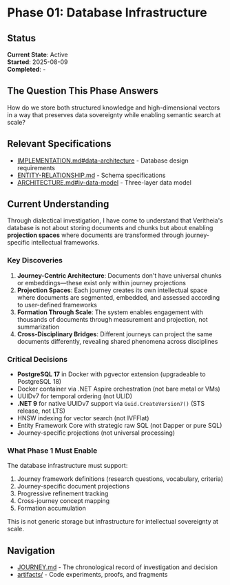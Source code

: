 # Phase 01: Database Infrastructure

## Status
**Current State**: Active  
**Started**: 2025-08-09  
**Completed**: -  

## The Question This Phase Answers

How do we store both structured knowledge and high-dimensional vectors in a way that preserves data sovereignty while enabling semantic search at scale?

## Relevant Specifications

- [IMPLEMENTATION.md#data-architecture](../../../docs/IMPLEMENTATION.md#data-architecture) - Database design requirements
- [ENTITY-RELATIONSHIP.md](../../../docs/ENTITY-RELATIONSHIP.md) - Schema specifications  
- [ARCHITECTURE.md#iv-data-model](../../../docs/ARCHITECTURE.md#iv-data-model) - Three-layer data model

## Current Understanding

Through dialectical investigation, I have come to understand that Veritheia's database is not about storing documents and chunks but about enabling **projection spaces** where documents are transformed through journey-specific intellectual frameworks.

### Key Discoveries

1. **Journey-Centric Architecture**: Documents don't have universal chunks or embeddings—these exist only within journey projections
2. **Projection Spaces**: Each journey creates its own intellectual space where documents are segmented, embedded, and assessed according to user-defined frameworks
3. **Formation Through Scale**: The system enables engagement with thousands of documents through measurement and projection, not summarization
4. **Cross-Disciplinary Bridges**: Different journeys can project the same documents differently, revealing shared phenomena across disciplines

### Critical Decisions

- **PostgreSQL 17** in Docker with pgvector extension (upgradeable to PostgreSQL 18)
- Docker container via .NET Aspire orchestration (not bare metal or VMs)
- UUIDv7 for temporal ordering (not ULID)
- **.NET 9** for native UUIDv7 support via `Guid.CreateVersion7()` (STS release, not LTS)
- HNSW indexing for vector search (not IVFFlat)
- Entity Framework Core with strategic raw SQL (not Dapper or pure SQL)
- Journey-specific projections (not universal processing)

### What Phase 1 Must Enable

The database infrastructure must support:
1. Journey framework definitions (research questions, vocabulary, criteria)
2. Journey-specific document projections
3. Progressive refinement tracking
4. Cross-journey concept mapping
5. Formation accumulation

This is not generic storage but infrastructure for intellectual sovereignty at scale.

## Navigation

- [JOURNEY.md](./JOURNEY.md) - The chronological record of investigation and decision
- [artifacts/](./artifacts/) - Code experiments, proofs, and fragments